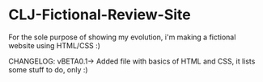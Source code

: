 # CLJ-Fictional-Review-Site
For the sole purpose of showing my evolution, i'm making a fictional website using HTML/CSS :)

CHANGELOG:
vBETA0.1-> Added file with basics of HTML and CSS, 
  it lists some stuff to do, only :)
